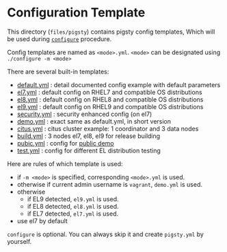 # Configuration Template

This directory (`files/pigsty`) contains pigsty config templates,
Which will be used during [`configure`](https://github.com/Vonng/pigsty/wiki/Configuration) procedure.

Config templates are named as `<mode>.yml`.  `<mode>` can be designated using `./configure -m <mode>`

There are several built-in templates:

* [default.yml](default.yml) : detail documented config example with default parameters
* [el7.yml](el7.yml) : default config on RHEL7 and compatible OS distributions
* [el8.yml](el8.yml) : default config on RHEL8 and compatible OS distributions
* [el9.yml](el9.yml) : default config on RHEL9 and compatible OS distributions
* [security.yml](security.yml) : security enhanced config (on el7)
* [demo.yml](demo.yml) : exact same as default.yml, in short version
* [citus.yml](citus.yml) : citus cluster example: 1 coordinator and 3 data nodes
* [build.yml](build.yml) : 3 nodes el7, el8, el9 for release building
* [pubic.yml](public.yml) : config for [public demo](http://demo.pigsty.cc)
* [test.yml](test.yml) : config for different EL distribution testing


Here are rules of which template is used:

* if `-m <mode>` is specified, corresponding `<mode>.yml` is used.
* otherwise if current admin username is `vagrant`, `demo.yml` is used.
* otherwise
  * if EL9 detected, `el9.yml` is used.
  * if EL8 detected, `el8.yml` is used.
  * if EL7 detected, `el7.yml` is used.
* use el7 by default

`configure` is optional. You can always skip it and create `pigsty.yml` by yourself. 